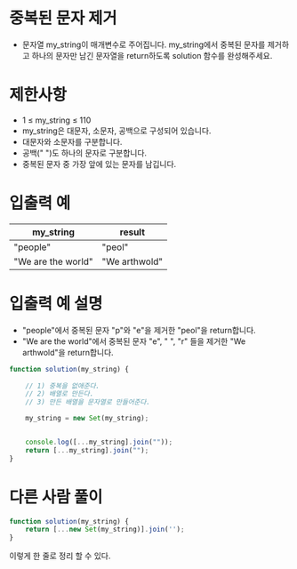 # 중복된 문자 제거
- 문자열 my_string이 매개변수로 주어집니다. my_string에서 중복된 문자를 제거하고 하나의 문자만 남긴 문자열을 return하도록 solution 함수를 완성해주세요.

# 제한사항
- 1 ≤ my_string ≤ 110
- my_string은 대문자, 소문자, 공백으로 구성되어 있습니다.
- 대문자와 소문자를 구분합니다.
- 공백(" ")도 하나의 문자로 구분합니다.
- 중복된 문자 중 가장 앞에 있는 문자를 남깁니다.

# 입출력 예
| my_string | result |
| --------- | ------ |
| "people" | "peol" |
| "We are the world" | "We arthwold" |

# 입출력 예 설명
- "people"에서 중복된 문자 "p"와 "e"을 제거한 "peol"을 return합니다.
- "We are the world"에서 중복된 문자 "e", " ", "r" 들을 제거한 "We arthwold"을 return합니다.


```javascript
function solution(my_string) {
    
    // 1) 중복을 없애준다.
    // 2) 배열로 만든다.
    // 3) 만든 배열을 문자열로 만들어준다.

    my_string = new Set(my_string);


    console.log([...my_string].join(""));
    return [...my_string].join("");
}
```

# 다른 사람 풀이
```javascript
function solution(my_string) {
    return [...new Set(my_string)].join('');
}
```
이렇게 한 줄로 정리 할 수 있다.
